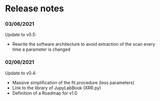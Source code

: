 # Release notes

### 03/06/2021  

Update to v0.5:  
- Rewrite the software architecture to avoid extraction of the scan every time a parameter is changed

### 02/06/2021  

Update to v0.4:  
- Massive simplification of the fit procedure (less parameters)
- Link to the library of JupyLabBook (XRR.py)
- Definition of a Roadmap for v1.0 
